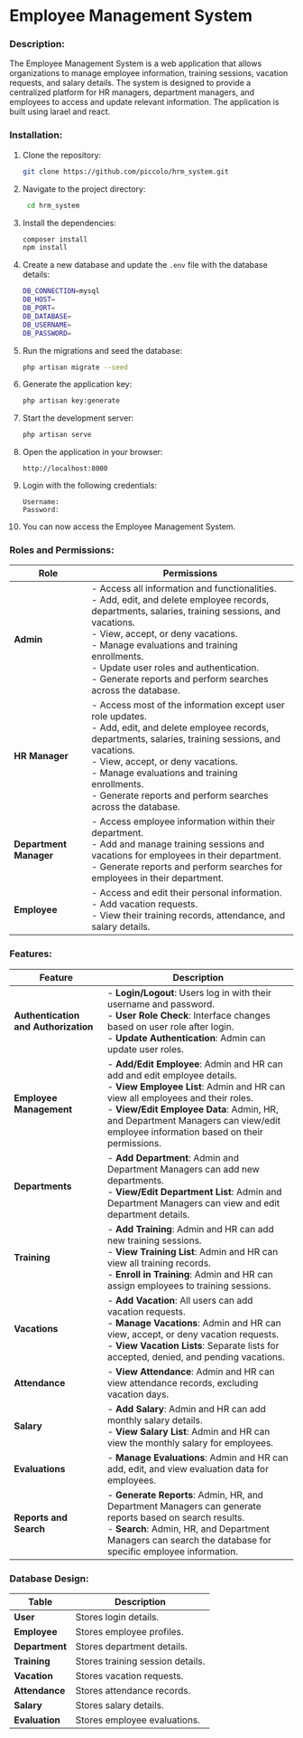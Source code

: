 # Employee Management System

### Description:

The Employee Management System is a web application that allows organizations to manage employee information, training sessions, vacation requests, and salary details. The system is designed to provide a centralized platform for HR managers, department managers, and employees to access and update relevant information. The application is built using larael and react.

### Installation:

1. Clone the repository:
   ```bash
   git clone https://github.com/piccolo/hrm_system.git
   ```
2. Navigate to the project directory:
   ```bash
    cd hrm_system
    ```
3. Install the dependencies:
    ```bash
    composer install
    npm install
    ```
4. Create a new database and update the `.env` file with the database details:
    ```bash
    DB_CONNECTION=mysql
    DB_HOST=
    DB_PORT=
    DB_DATABASE=
    DB_USERNAME=
    DB_PASSWORD=
    ```
5. Run the migrations and seed the database:
    ```bash
    php artisan migrate --seed
    ```
6. Generate the application key:
    ```bash
    php artisan key:generate
    ```
7. Start the development server:
    ```bash
    php artisan serve
    ```
8. Open the application in your browser:
    ```
    http://localhost:8000
    ```
9. Login with the following credentials:
    ```
    Username:
    Password:
    ```
10. You can now access the Employee Management System.


### Roles and Permissions:

| **Role**           | **Permissions**                                                                                                                                                     |
|--------------------|---------------------------------------------------------------------------------------------------------------------------------------------------------------------|
| **Admin**          | - Access all information and functionalities.<br>- Add, edit, and delete employee records, departments, salaries, training sessions, and vacations.<br>- View, accept, or deny vacations.<br>- Manage evaluations and training enrollments.<br>- Update user roles and authentication.<br>- Generate reports and perform searches across the database. |
| **HR Manager**     | - Access most of the information except user role updates.<br>- Add, edit, and delete employee records, departments, salaries, training sessions, and vacations.<br>- View, accept, or deny vacations.<br>- Manage evaluations and training enrollments.<br>- Generate reports and perform searches across the database. |
| **Department Manager** | - Access employee information within their department.<br>- Add and manage training sessions and vacations for employees in their department.<br>- Generate reports and perform searches for employees in their department. |
| **Employee**       | - Access and edit their personal information.<br>- Add vacation requests.<br>- View their training records, attendance, and salary details. |

### Features:

| **Feature**                    | **Description**                                                                                                                                                                                                                                                                                                                                                                             |
|--------------------------------|---------------------------------------------------------------------------------------------------------------------------------------------------------------------------------------------------------------------------------------------------------------------------------------------------------------------------------------------------------------------------------------------|
| **Authentication and Authorization** | - **Login/Logout**: Users log in with their username and password.<br>- **User Role Check**: Interface changes based on user role after login.<br>- **Update Authentication**: Admin can update user roles. |
| **Employee Management**         | - **Add/Edit Employee**: Admin and HR can add and edit employee details.<br>- **View Employee List**: Admin and HR can view all employees and their roles.<br>- **View/Edit Employee Data**: Admin, HR, and Department Managers can view/edit employee information based on their permissions. |
| **Departments**                 | - **Add Department**: Admin and Department Managers can add new departments.<br>- **View/Edit Department List**: Admin and Department Managers can view and edit department details. |
| **Training**                    | - **Add Training**: Admin and HR can add new training sessions.<br>- **View Training List**: Admin and HR can view all training records.<br>- **Enroll in Training**: Admin and HR can assign employees to training sessions. |
| **Vacations**                   | - **Add Vacation**: All users can add vacation requests.<br>- **Manage Vacations**: Admin and HR can view, accept, or deny vacation requests.<br>- **View Vacation Lists**: Separate lists for accepted, denied, and pending vacations. |
| **Attendance**                  | - **View Attendance**: Admin and HR can view attendance records, excluding vacation days. |
| **Salary**                      | - **Add Salary**: Admin and HR can add monthly salary details.<br>- **View Salary List**: Admin and HR can view the monthly salary for employees. |
| **Evaluations**                 | - **Manage Evaluations**: Admin and HR can add, edit, and view evaluation data for employees. |
| **Reports and Search**          | - **Generate Reports**: Admin, HR, and Department Managers can generate reports based on search results.<br>- **Search**: Admin, HR, and Department Managers can search the database for specific employee information. |

### Database Design:

| **Table**     | **Description**                                               |
|---------------|---------------------------------------------------------------|
| **User**      | Stores login details.                                         |
| **Employee**  | Stores employee profiles.                                     |
| **Department**| Stores department details.                                    |
| **Training**  | Stores training session details.                              |
| **Vacation**  | Stores vacation requests.                                     |
| **Attendance**| Stores attendance records.                                    |
| **Salary**    | Stores salary details.                                        |
| **Evaluation**| Stores employee evaluations.                                  |
